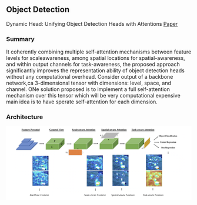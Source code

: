 
## Object Detection

Dynamic Head: Unifying Object Detection Heads with Attentions  [Paper](https://arxiv.org/pdf/2106.08322)
 
 ### Summary 

It coherently combining multiple self-attention mechanisms between feature levels for scaleawareness, among spatial locations for spatial-awareness, and within output channels for task-awareness, the proposed approach significantly improves the representation ability of object detection heads without any computational
overhead. 
Consider output of a backbone network,ca 3-dimensional tensor with dimensions: level, space, and channel. ONe solution proposed is to implement a full self-attention mechanism over this tensor which will be very computational expensive main idea is to have sperate self-attention for each dimension.


### Architecture

<p align="center">
    <img src="imgs/dyanamichead.png" alt="Dynamic head Architecture" width="800" height="200">
</p>